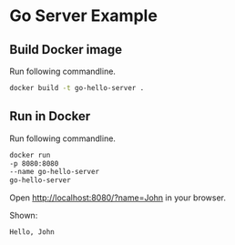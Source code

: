 # Go Server Example

## Build Docker image

Run following commandline.

```bash
docker build -t go-hello-server .
```

## Run in Docker

Run following commandline.

```bash
docker run
-p 8080:8080
--name go-hello-server
go-hello-server 
```

Open <http://localhost:8080/?name=John> in your browser.

Shown:

```text
Hello, John
```
